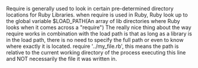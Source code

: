 Require is generally used to look in certain pre-determined directory locations for Ruby Libraries.
when require is used in Ruby, Ruby look up to the global variable $LOAD_PATH(An array of lib directories where Ruby looks when it comes across a "require")
The really nice thing about the way require works in combination with the load path is that as long as a library is in the load path, there is no need to specify the full path or even to know where exactly it is located.
require '../my_file.rb', this means the path is relative to the current working directory of the process executing this line and NOT necessarily the file it was written in.
